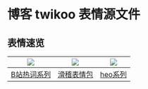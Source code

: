 # 博客 twikoo 表情源文件



## 表情速览

| ![](https://valinecdn.bili33.top/bilibiliHotKey/7.jpg) | ![](https://valinecdn.bili33.top/bilibilitv/[tv_doge].png) | ![](https://cdn.jsdelivr.net/npm/sticker-heo@2022.7.5/Sticker-100/害羞.png) |
| :----------------------------------------------------: | :--------------------------------------------------------: | :----------------------------------------------------------: |
|          [B站热词系列](Scanning/bilibili.md)           |              [滑稽表情包](Scanning/huaji.md)               |                  [heo系列](Scanning/heo.md)                  |

